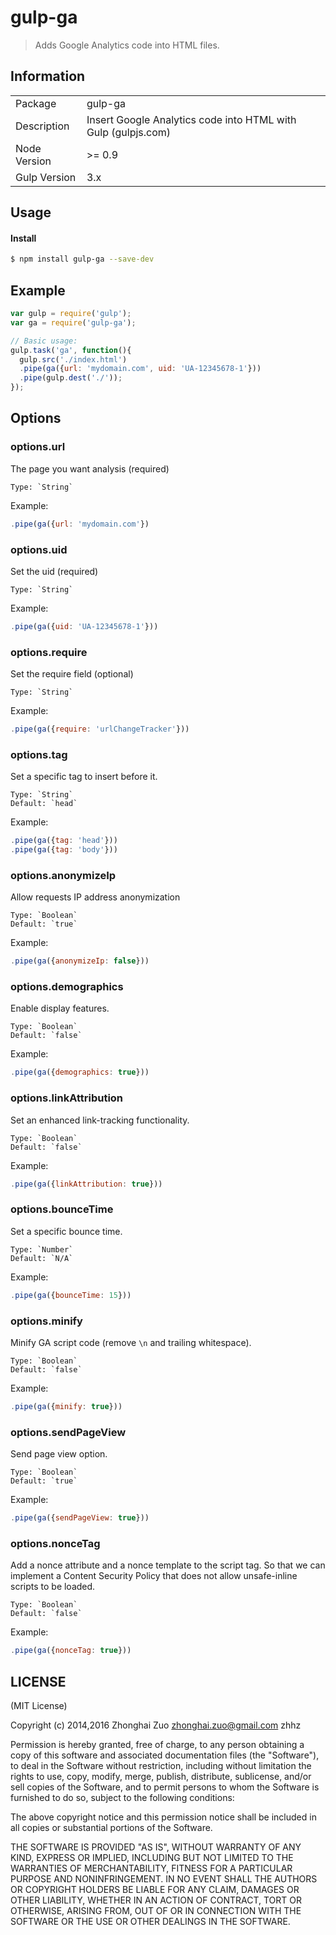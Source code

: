 # gulp-ga

> Adds Google Analytics code into HTML files.

## Information

<table>
<tr>
<td>Package</td><td>gulp-ga</td>
</tr>
<tr>
<td>Description</td>
<td>Insert Google Analytics code into HTML with Gulp (gulpjs.com)</td>
</tr>
<tr>
<td>Node Version</td>
<td>>= 0.9</td>
</tr>
<tr>
<td>Gulp Version</td>
<td>3.x</td>
</tr>
</table>

## Usage


#### Install

```bash
$ npm install gulp-ga --save-dev
```

## Example

```js
var gulp = require('gulp');
var ga = require('gulp-ga');

// Basic usage:
gulp.task('ga', function(){
  gulp.src('./index.html')
  .pipe(ga({url: 'mydomain.com', uid: 'UA-12345678-1'}))
  .pipe(gulp.dest('./'));
});

```

## Options
### options.url
The page you want analysis (required)

    Type: `String`

Example:

```js
.pipe(ga({url: 'mydomain.com'})
```

### options.uid
Set the uid (required)

    Type: `String`

Example:

```js
.pipe(ga({uid: 'UA-12345678-1'}))
```

### options.require
Set the require field (optional)

    Type: `String`

Example:

```js
.pipe(ga({require: 'urlChangeTracker'}))
```

### options.tag
Set a specific tag to insert before it.

    Type: `String`
    Default: `head`

Example:

```js
.pipe(ga({tag: 'head'}))
.pipe(ga({tag: 'body'}))
```

### options.anonymizeIp
Allow requests IP address anonymization

    Type: `Boolean`
    Default: `true`

Example:

```js
.pipe(ga({anonymizeIp: false}))
```


### options.demographics
Enable display features.

    Type: `Boolean`
    Default: `false`

Example:

```js
.pipe(ga({demographics: true}))
```

### options.linkAttribution
Set an enhanced link-tracking functionality.

    Type: `Boolean`
    Default: `false`

Example:

```js
.pipe(ga({linkAttribution: true}))
```

### options.bounceTime
Set a specific bounce time.

    Type: `Number`
    Default: `N/A`

Example:

```js
.pipe(ga({bounceTime: 15}))
```

### options.minify
Minify GA script code (remove `\n` and trailing whitespace).

    Type: `Boolean`
    Default: `false`

Example:

```js
.pipe(ga({minify: true}))
```

### options.sendPageView
Send page view option.

    Type: `Boolean`
    Default: `true`

Example:

```js
.pipe(ga({sendPageView: true}))
```

### options.nonceTag
Add a nonce attribute and a nonce template to the script tag. So that we can implement a Content Security Policy that does not allow unsafe-inline scripts to be loaded.

    Type: `Boolean`
    Default: `false`

Example:

```js
.pipe(ga({nonceTag: true}))
```



## LICENSE

(MIT License)

Copyright (c) 2014,2016 Zhonghai Zuo <zhonghai.zuo@gmail.com> zhhz

Permission is hereby granted, free of charge, to any person obtaining
a copy of this software and associated documentation files (the
"Software"), to deal in the Software without restriction, including
without limitation the rights to use, copy, modify, merge, publish,
distribute, sublicense, and/or sell copies of the Software, and to
permit persons to whom the Software is furnished to do so, subject to
the following conditions:

The above copyright notice and this permission notice shall be
included in all copies or substantial portions of the Software.

THE SOFTWARE IS PROVIDED "AS IS", WITHOUT WARRANTY OF ANY KIND,
EXPRESS OR IMPLIED, INCLUDING BUT NOT LIMITED TO THE WARRANTIES OF
MERCHANTABILITY, FITNESS FOR A PARTICULAR PURPOSE AND
NONINFRINGEMENT. IN NO EVENT SHALL THE AUTHORS OR COPYRIGHT HOLDERS BE
LIABLE FOR ANY CLAIM, DAMAGES OR OTHER LIABILITY, WHETHER IN AN ACTION
OF CONTRACT, TORT OR OTHERWISE, ARISING FROM, OUT OF OR IN CONNECTION
WITH THE SOFTWARE OR THE USE OR OTHER DEALINGS IN THE SOFTWARE.
